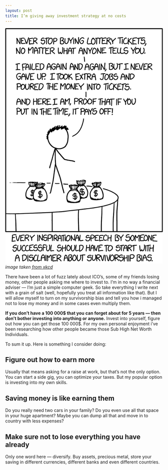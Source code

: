 ```yaml
---
layout: post
title: I’m giving away investment strategy at no costs
---
```

![Survivorship bias](/assets/img/survivorship-bias.png)
_image taken [from xkcd](https://xkcd.com/1827/)_

There have been a lot of fuzz lately about ICO’s, some of my friends losing money, other people asking me where to invest to. I’m in no way a financial adviser — I’m just a simple computer geek. So take everything I write next with a grain of salt (well, hopefully you treat all information like that). But I will allow myself to turn on my survivorship bias and tell you how i managed not to lose my money and in some cases even multiply them.

**If you don’t have a 100 000$ that you can forget about for 5 years — then don’t bother investing into anything or anyone.** Invest into yourself, figure out how you can get those 100 000$. For my own personal enjoyment i’ve been researching how other people became those Sub High Net Worth Individuals.

To sum it up. Here is something I consider doing:

## Figure out how to earn more
Usually that means asking for a raise at work, but that’s not the only option. You can start a side gig, you can optimize your taxes. But my popular option is investing into my own skills.

## Saving money is like earning them
Do you really need two cars in your family? Do you even use all that space in your huge apartment? Maybe you can dump all that and move in to country with less expenses?

## Make sure not to lose everything you have already
Only one word here — diversify. Buy assets, precious metal, store your saving in different currencies, different banks and even different countries.